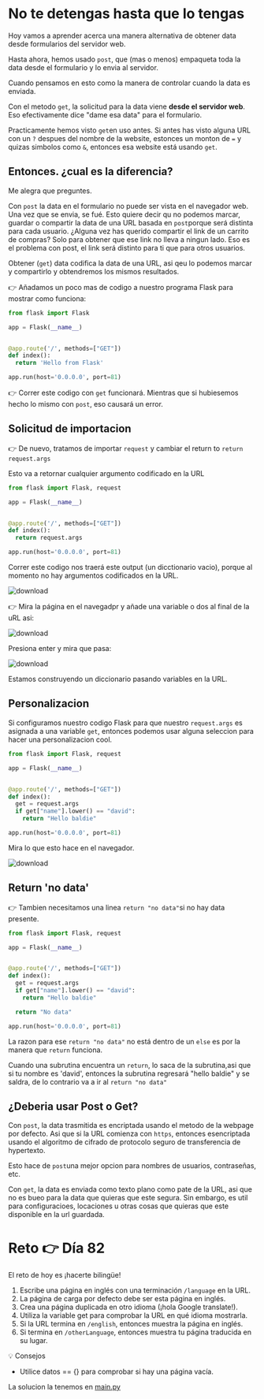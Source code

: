 # No te detengas hasta que lo tengas

Hoy vamos a aprender acerca una manera alternativa de obtener data desde formularios del servidor web.

Hasta ahora, hemos usado `post`, que (mas o menos) empaqueta toda la data desde el formulario y lo envia al servidor.

Cuando pensamos en esto como la manera de controlar cuando la data es enviada.

Con el metodo `get`, la solicitud para la data viene **desde el servidor web**. Eso efectivamente dice "dame esa data" para el formulario.

Practicamente hemos visto `get`en uso antes. Si antes has visto alguna URL con un `?` despues del nombre de la website, estonces un monton de `=` y quizas simbolos como `&`, entonces esa website está usando `get`.

## Entonces. ¿cual es la diferencia?

Me alegra que preguntes.

Con `post` la data en el formulario no puede ser vista en el navegador web. Una vez que se envia, se fué. Esto quiere decir qu no podemos marcar, guardar o compartir la data de una URL basada en `post`porque será distinta para cada usuario. ¿Alguna vez has querido compartir el link de un carrito de compras? Solo para obtener que ese link no lleva a ningun lado. Eso es el problema con post, el link será distinto para ti que para otros usuarios.

Obtener (`get`) data codifica la data de una URL, asi qeu lo podemos marcar y compartirlo y obtendremos los mismos resultados.

:point_right: Añadamos un poco mas de codigo a nuestro programa Flask para mostrar como funciona:

```python
from flask import Flask

app = Flask(__name__)


@app.route('/', methods=["GET"])
def index():
  return 'Hello from Flask'

app.run(host='0.0.0.0', port=81)
```

:point_right: Correr este codigo con `get` funcionará. Mientras que si hubiesemos hecho lo mismo con `post`, eso causará un error.

## Solicitud de importacion

:point_right: De nuevo, tratamos de importar `request` y cambiar el return to `return request.args`

Esto va a retornar cualquier argumento codificado en la URL

```python
from flask import Flask, request

app = Flask(__name__)


@app.route('/', methods=["GET"])
def index():
  return request.args

app.run(host='0.0.0.0', port=81)
```

Correr este codigo nos traerá este output (un dicctionario vacio), porque al momento no hay argumentos codificados en la URL.

![download](download.png)

:point_right: Mira la página en el navegadpr y añade una variable o dos al final de la uRL asi:

![download](download_2.png)

Presiona enter y mira que pasa:

![download](download_3.png)

Estamos construyendo un diccionario pasando variables en la URL.

## Personalizacion

Si configuramos nuestro codigo Flask para que nuestro `request.args` es asignada a una variable `get`, entonces podemos usar alguna seleccion para hacer una personalizacion cool.

```python
from flask import Flask, request

app = Flask(__name__)


@app.route('/', methods=["GET"])
def index():
  get = request.args
  if get["name"].lower() == "david":
    return "Hello baldie"

app.run(host='0.0.0.0', port=81)
```

Mira lo que esto hace en el navegador.

![download](download_4.png)

## Return 'no data'

:point_right: Tambien necesitamos una linea `return "no data"`si no hay data presente.

```python
from flask import Flask, request

app = Flask(__name__)


@app.route('/', methods=["GET"])
def index():
  get = request.args
  if get["name"].lower() == "david":
    return "Hello baldie"

  return "No data"

app.run(host='0.0.0.0', port=81)
```

La razon para ese `return "no data"` no está dentro de un `else` es por la manera que `return` funciona.

Cuando una subrutina encuentra un `return`, lo saca de la subrutina,asi que si tu nombre es 'david', entonces la subrutina regresará "hello baldie" y se saldra, de lo contrario va a ir al `return "no data"`

## ¿Deberia usar Post o Get?

Con `post`, la data trasmitida es encriptada usando el metodo de la webpage por defecto. Asi que si la URL comienza con `https`, entonces esencriptada usando el algoritmo de cifrado de protocolo seguro de transferencia de hypertexto.


Esto hace de `post`una mejor opcion para nombres de usuarios, contraseñas, etc.

Con `get`, la data es enviada como texto plano como pate de la URL, asi que no es bueo para la data que quieras que este segura. Sin embargo, es util para configuracioes, locaciones u otras cosas que quieras que este disponible en la url guardada.

# Reto 👉 Día 82

El reto de hoy es ¡hacerte bilingüe!

1. Escribe una página en inglés con una terminación `/language` en la URL.
2. La página de carga por defecto debe ser esta página en inglés.
3. Crea una página duplicada en otro idioma (¡hola Google translate!).
4. Utiliza la variable get para comprobar la URL en qué idioma mostrarla.
5. Si la URL termina en `/english`, entonces muestra la página en inglés.
6. Si termina en `/otherLanguage`, entonces muestra tu página traducida en su lugar.



<detalles> <sumario> 💡 Consejos </sumario>

- Utilice datos == {} para comprobar si hay una página vacía.

</detalles>


La solucion la tenemos en [main.py](./main.py)